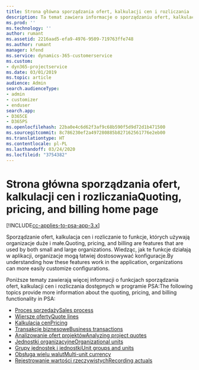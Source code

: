 ```yaml
---
title: Strona główna sporządzania ofert, kalkulacji cen i rozliczania
description: Ta temat zawiera informacje o sporządzaniu ofert, kalkulacji cen i rozliczaniu.
ms.prod: ''
ms.technology: ''
author: rumant
ms.assetid: 2216aad5-efa9-4976-9509-719763ffe748
ms.author: rumant
manager: kfend
ms.service: dynamics-365-customerservice
ms.custom:
- dyn365-projectservice
ms.date: 03/01/2019
ms.topic: article
audience: Admin
search.audienceType:
- admin
- customizer
- enduser
search.app:
- D365CE
- D365PS
ms.openlocfilehash: 22ba0e4c6d62f3af9c68b590f5d9d72d1b471500
ms.sourcegitcommit: 8c786230ef2a497280885b827162561776e2eb00
ms.translationtype: HT
ms.contentlocale: pl-PL
ms.lasthandoff: 03/24/2020
ms.locfileid: "3754382"
---
```

# <a name="quoting-pricing-and-billing-home-page"></a><span data-ttu-id="0959e-103">Strona główna sporządzania ofert, kalkulacji cen i rozliczania</span><span class="sxs-lookup"><span data-stu-id="0959e-103">Quoting, pricing, and billing home page</span></span>

[!INCLUDE[cc-applies-to-psa-app-3.x](../includes/cc-applies-to-psa-app-3x.md)]

<span data-ttu-id="0959e-104">Sporządzanie ofert, kalkulacja cen i rozliczanie to funkcje, których używają organizacje duże i małe.</span><span class="sxs-lookup"><span data-stu-id="0959e-104">Quoting, pricing, and billing are features that are used by both small and large organizations.</span></span> <span data-ttu-id="0959e-105">Wiedząc, jak te funkcje działają w aplikacji, organizacje mogą łatwiej dostosowywać konfiguracje.</span><span class="sxs-lookup"><span data-stu-id="0959e-105">By understanding how these features work in the application, organizations can more easily customize configurations.</span></span>

<span data-ttu-id="0959e-106">Poniższe tematy zawierają więcej informacji o funkcjach sporządzania ofert, kalkulacji cen i rozliczania dostępnych w programie PSA:</span><span class="sxs-lookup"><span data-stu-id="0959e-106">The following topics provide more information about the quoting, pricing, and billing functionality in PSA:</span></span>

- [<span data-ttu-id="0959e-107">Proces sprzedaży</span><span class="sxs-lookup"><span data-stu-id="0959e-107">Sales process</span></span>](basic-sales-process.md)
- [<span data-ttu-id="0959e-108">Wiersze oferty</span><span class="sxs-lookup"><span data-stu-id="0959e-108">Quote lines</span></span>](basic-quote-lines.md)
- [<span data-ttu-id="0959e-109">Kalkulacja cen</span><span class="sxs-lookup"><span data-stu-id="0959e-109">Pricing</span></span>](basic-pricing.md)
- [<span data-ttu-id="0959e-110">Transakcje biznesowe</span><span class="sxs-lookup"><span data-stu-id="0959e-110">Business transactions</span></span>](basic-business-transactions.md)
- [<span data-ttu-id="0959e-111">Analizowanie ofert projektów</span><span class="sxs-lookup"><span data-stu-id="0959e-111">Analyzing project quotes</span></span>](basic-analyzing-quotes.md)
- [<span data-ttu-id="0959e-112">Jednostki organizacyjne</span><span class="sxs-lookup"><span data-stu-id="0959e-112">Organizational units</span></span>](advanced-organizational.md)
- [<span data-ttu-id="0959e-113">Grupy jednostek i jednostki</span><span class="sxs-lookup"><span data-stu-id="0959e-113">Unit groups and units</span></span>](advanced-units.md)
- [<span data-ttu-id="0959e-114">Obsługa wielu walut</span><span class="sxs-lookup"><span data-stu-id="0959e-114">Multi-unit currency</span></span>](advanced-currency.md)
- [<span data-ttu-id="0959e-115">Rejestrowanie wartości rzeczywistych</span><span class="sxs-lookup"><span data-stu-id="0959e-115">Recording actuals</span></span>](advanced-actuals.md)
